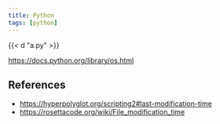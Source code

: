 ```yaml
---
title: Python
tags: [python]
---
```


{{< d "a.py" >}}

<https://docs.python.org/library/os.html>

## References

- <https://hyperpolyglot.org/scripting2#last-modification-time>
- <https://rosettacode.org/wiki/File_modification_time>
